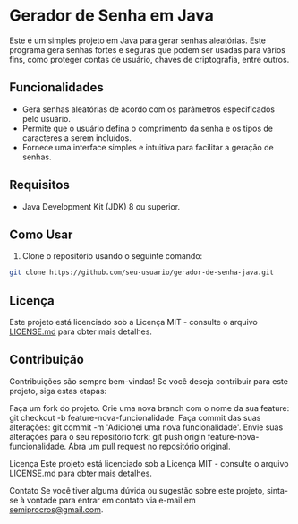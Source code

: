 # Gerador de Senha em Java

Este é um simples projeto em Java para gerar senhas aleatórias. Este programa gera senhas fortes e seguras que podem ser usadas para vários fins, como proteger contas de usuário, chaves de criptografia, entre outros.

## Funcionalidades

- Gera senhas aleatórias de acordo com os parâmetros especificados pelo usuário.
- Permite que o usuário defina o comprimento da senha e os tipos de caracteres a serem incluídos.
- Fornece uma interface simples e intuitiva para facilitar a geração de senhas.

## Requisitos

- Java Development Kit (JDK) 8 ou superior.

## Como Usar

1. Clone o repositório usando o seguinte comando:

```bash
git clone https://github.com/seu-usuario/gerador-de-senha-java.git
```
## Licença
Este projeto está licenciado sob a Licença MIT - consulte o arquivo [LICENSE.md](https://github.com/MiguelPereiraDantas/gerador-de-senhas/files/13061028/LICENSE.md) para obter mais detalhes.

## Contribuição
Contribuições são sempre bem-vindas! Se você deseja contribuir para este projeto, siga estas etapas:

Faça um fork do projeto.
Crie uma nova branch com o nome da sua feature: git checkout -b feature-nova-funcionalidade.
Faça commit das suas alterações: git commit -m 'Adicionei uma nova funcionalidade'.
Envie suas alterações para o seu repositório fork: git push origin feature-nova-funcionalidade.
Abra um pull request no repositório original.

Licença
Este projeto está licenciado sob a Licença MIT - consulte o arquivo LICENSE.md para obter mais detalhes.

Contato
Se você tiver alguma dúvida ou sugestão sobre este projeto, sinta-se à vontade para entrar em contato via e-mail em semiprocros@gmail.com.

